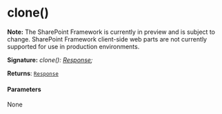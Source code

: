 # clone()
**Note:** The SharePoint Framework is currently in preview and is subject to change. SharePoint Framework client-side web parts are not currently supported for use in production environments.





**Signature:** _clone(): [Response](../whatwg-fetch.api/class/response.md);_

**Returns**: [`Response`](../whatwg-fetch.api/class/response.md)





#### Parameters
None


